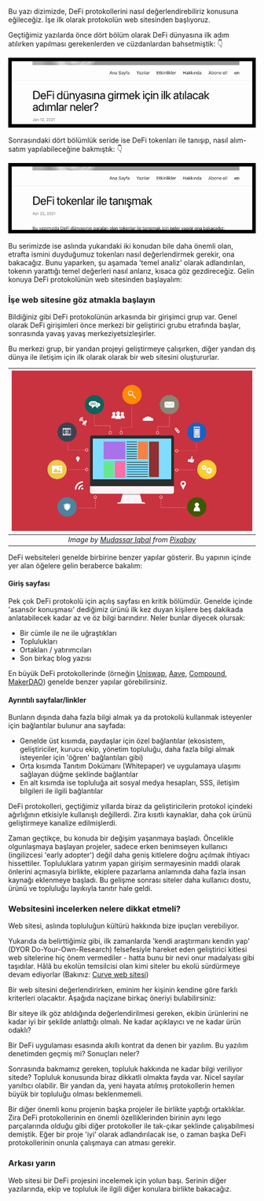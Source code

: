 Bu yazı dizimizde, DeFi protokollerini nasıl değerlendirebiliriz konusuna eğileceğiz. İşe ilk olarak protokolün web sitesinden başlıyoruz.

Geçtiğimiz yazılarda önce dört bölüm olarak DeFi dünyasına ilk adım atılırken yapılması gerekenlerden ve cüzdanlardan bahsetmiştik:  👇

![](/assets/defi_ilk_adimlar_800.png)


Sonrasındaki dört bölümlük seride ise DeFi tokenları ile tanışıp, nasıl alım-satım yapılabileceğine bakmıştık: 👇

![](/assets/defi-tokenlar-tanismak-800.png)

Bu serimizde ise aslında yukarıdaki iki konudan bile daha önemli olan, etrafta ismini duyduğumuz tokenları nasıl değerlendirmek gerekir, ona bakacağız. Bunu yaparken, şu aşamada 'temel analiz' olarak adlandırılan, tokenın yarattığı temel değerleri nasıl anlarız, kısaca göz gezdireceğiz.  Gelin konuya DeFi protokolünün web sitesinden başlayalım: 

### İşe web sitesine göz atmakla başlayın
Bildiğiniz gibi DeFi protokolünün arkasında bir girişimci grup var. Genel olarak DeFi girişimleri önce merkezi bir geliştirici grubu etrafında başlar, sonrasında yavaş yavaş merkeziyetsizleşirler. 

Bu merkezi grup, bir yandan projeyi geliştirmeye çalışırken, diğer yandan dış dünya ile iletişim için ilk olarak olarak bir web sitesini oluştururlar. 


| ![website](/assets/online-3461400_800.jpg)|
|:--:| 
| *Image by [Mudassar Iqbal](https://pixabay.com/users/kreatikar-8562930/) from [Pixabay](https://pixabay.com/)*|

DeFi websiteleri genelde birbirine benzer yapılar gösterir. Bu yapının içinde yer alan öğelere gelin beraberce bakalım: 

#### Giriş sayfası
Pek çok DeFi protokolü için açılış sayfası en kritik bölümdür. Genelde içinde 'asansör konuşması' dediğimiz ürünü ilk kez duyan kişilere beş dakikada anlatabilecek kadar az ve öz bilgi barındırır. Neler bunlar diyecek olursak: 
- Bir cümle ile ne ile uğraştıkları
- Toplulukları
- Ortakları / yatırımcıları
- Son birkaç blog yazısı

En büyük DeFi protokollerinde (örneğin [Uniswap](https://uniswap.org/), [Aave](https://aave.com/), [Compound](https://compound.finance/), [MakerDAO](https://makerdao.com/en/)) genelde benzer yapılar görebilirsiniz. 

#### Ayrıntılı sayfalar/linkler
Bunların dışında daha fazla bilgi almak ya da protokolü kullanmak isteyenler için bağlantılar bulunur ana sayfada:
- Genelde üst kısımda, paydaşlar için özel bağlantılar (ekosistem, geliştiriciler, kurucu ekip, yönetim topluluğu, daha fazla bilgi almak isteyenler için 'öğren' bağlantıları gibi) 
- Orta kısımda Tanıtım Dokümanı (Whitepaper) ve uygulamaya ulaşımı sağlayan düğme şeklinde bağlantılar
- En alt kısımda ise topluluğa ait sosyal medya hesapları, SSS, iletişim bilgileri ile ilgili bağlantılar

DeFi protokolleri, geçtiğimiz yıllarda biraz da geliştiricilerin protokol içindeki ağırlığının etkisiyle kullanışlı değillerdi. Zira kısıtlı kaynaklar, daha çok ürünü geliştirmeye kanalize edilmişlerdi. 

Zaman geçtikçe, bu konuda bir değişim yaşanmaya başladı. Öncelikle olgunlaşmaya başlayan projeler, sadece erken benimseyen kullanıcı (ingilizcesi 'early adopter') değil daha geniş kitlelere doğru açılmak ihtiyacı hissettiler. Topluluklara yatırım yapan girişim sermayesinin maddi olarak önlerini açmasıyla birlikte, ekiplere pazarlama anlamında daha fazla insan kaynağı eklenmeye başladı. Bu gelişme sonrası siteler daha kullanıcı dostu, ürünü ve topluluğu layıkıyla tanıtır hale geldi.

### Websitesini incelerken nelere dikkat etmeli?
Web sitesi, aslında topluluğun kültürü hakkında bize ipuçları verebiliyor. 

Yukarıda da belirttiğimiz gibi, ilk zamanlarda 'kendi araştırmanı kendin yap' (DYOR Do-Your-Own-Research) felsefesiyle hareket eden geliştirici kitlesi web sitelerine hiç önem vermediler - hatta bunu bir nevi onur madalyası gibi taşıdılar. Hâlâ bu ekolün temsilcisi olan kimi siteler bu ekolü sürdürmeye devam ediyorlar (Bakınız: [Curve web sitesi](https://curve.fi/)) 

Bir web sitesini değerlendirirken, eminim her kişinin kendine göre farklı kriterleri olacaktır. Aşağıda naçizane birkaç öneriyi bulabilirsiniz: 

Bir siteye ilk göz atıldığında değerlendirilmesi gereken, ekibin ürünlerini ne kadar iyi bir şekilde anlattığı olmalı. Ne kadar açıklayıcı ve ne kadar ürün odaklı? 

Bir DeFi uygulaması esasında akıllı kontrat da denen bir yazılım. Bu yazılım denetimden geçmiş mi? Sonuçları neler?

Sonrasında bakmamız gereken, topluluk hakkında ne kadar bilgi veriliyor sitede? Topluluk konusunda biraz dikkatli olmakta fayda var. Nicel sayılar yanıltıcı olabilir. Bir yandan da, yeni hayata atılmış protokollerin hemen büyük bir topluluğu olması beklenmemeli. 

Bir diğer önemli konu projenin başka projeler ile birlikte yaptığı ortaklıklar. Zira DeFi protokollerinin en önemli özelliklerinden birinin aynı lego parçalarında olduğu gibi diğer protokoller ile tak-çıkar şeklinde çalışabilmesi demiştik. Eğer bir proje 'iyi' olarak adlandırılacak ise, o zaman başka DeFi protokollerinin onunla çalışmaya can atması gerekir. 

### Arkası yarın

Web sitesi bir DeFi projesini incelemek için yolun başı. Serinin diğer yazılarında, ekip ve topluluk ile ilgili diğer konulara birlikte bakacağız.
